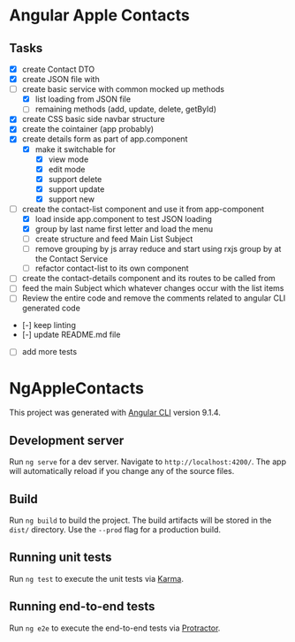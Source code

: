 # Angular Apple Contacts

## Tasks
- [x] create Contact DTO
- [x] create JSON file with 
- [ ] create basic service with common mocked up methods
  - [x] list loading from JSON file 
  - [ ] remaining methods (add, update, delete, getById)
- [x] create CSS basic side navbar structure
- [x] create the cointainer (app probably)
- [x] create details form as part of app.component
  - [x] make it switchable for
    - [x] view mode
    - [x] edit mode
    - [x] support delete
    - [x] support update
    - [x] support new
- [ ] create the contact-list component and use it from app-component
  - [x] load inside app.component to test JSON loading
  - [x] group by last name first letter and load the menu
  - [ ] create structure and feed Main List Subject
  - [ ] remove grouping by js array reduce and start using rxjs group by at the Contact Service
  - [ ] refactor contact-list to its own component
- [ ] create the contact-details component and its routes to be called from
- [ ] feed the main Subject which whatever changes occur with the list items
- [ ] Review the entire code and remove the comments related to angular CLI generated code
- [-] keep linting
- [-] update README.md file
- [ ] add more tests


# NgAppleContacts

This project was generated with [Angular CLI](https://github.com/angular/angular-cli) version 9.1.4.

## Development server

Run `ng serve` for a dev server. Navigate to `http://localhost:4200/`. The app will automatically reload if you change any of the source files.

## Build

Run `ng build` to build the project. The build artifacts will be stored in the `dist/` directory. Use the `--prod` flag for a production build.

## Running unit tests

Run `ng test` to execute the unit tests via [Karma](https://karma-runner.github.io).

## Running end-to-end tests

Run `ng e2e` to execute the end-to-end tests via [Protractor](http://www.protractortest.org/).

